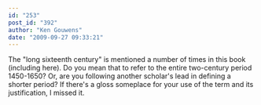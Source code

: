 ```yaml
---
id: "253"
post_id: "392"
author: "Ken Gouwens"
date: "2009-09-27 09:33:21"
---
```

The "long sixteenth century" is mentioned a number of times in this book (including here). Do you mean that to refer to the entire two-century period 1450-1650? Or, are you following another scholar's lead in defining a shorter period? If there's a gloss someplace for your use of the term and its justification, I missed it.
